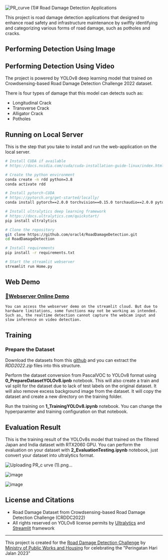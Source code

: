 ![PR_curve (1)](https://github.com/DXG-Gutson/RoadD/assets/161324365/eab85f24-12a0-4162-bb2d-4cda10f7e164)# Road Damage Detection Applications

This project is road damage detection applications that designed to enhance road safety and infrastructure maintenance by swiftly identifying and categorizing various forms of road damage, such as potholes and cracks.

## Performing Detection Using Image



## Performing Detection Using Video



The project is powered by YOLOv8 deep learning model that trained on Crowdsensing-based Road Damage Detection Challenge 2022 dataset.

There is four types of damage that this model can detects such as:
- Longitudinal Crack
- Transverse Crack
- Alligator Crack
- Potholes

## Running on Local Server

This is the step that you take to install and run the web-application on the local server.

``` bash
# Install CUDA if available
# https://docs.nvidia.com/cuda/cuda-installation-guide-linux/index.html

# Create the python environment
conda create -n rdd python=3.8
conda activate rdd

# Install pytorch-CUDA
# https://pytorch.org/get-started/locally/
conda install pytorch==2.0.0 torchvision==0.15.0 torchaudio==2.0.0 pytorch-cuda=11.8 -c pytorch -c nvidia

# Install ultralytics deep learning framework
# https://docs.ultralytics.com/quickstart/
pip install ultralytics

# Clone the repository
git clone https://github.com/oracl4/RoadDamageDetection.git
cd RoadDamageDetection

# Install requirements
pip install -r requirements.txt

# Start the streamlit webserver
streamlit run Home.py
```

## Web Demo

### [🎈Webserver Online Demo](https://roaddamagedetection.streamlit.app/)
    
    You can access the webserver demo on the streamlit cloud. But due to hardware limitations, some functions may not be working as intended. Such as, the realtime detection cannot capture the webcam input and slow inference on video detection.

## Training

### Prepare the Dataset

Download the datasets from this [github](https://github.com/sekilab/RoadDamageDetector) and you can extract the *RDD2022.zip* files into this structure.


Perform the dataset conversion from PascalVOC to YOLOv8 format using **0_PrepareDatasetYOLOv8.ipnb** notebook. This will also create a train and val split for the dataset due to lack of test labels on the original dataset. It will also remove excess background image from the dataset. It will copy the dataset and create a new directory on the training folder.



Run the training on **1_TrainingYOLOv8.ipynb** notebook. You can change the hyperparamter and training configuration on that notebook.

## Evaluation Result

This is the training result of the YOLOv8s model that trained on the filtered Japan and India dataset with RTX2060 GPU. You can perform the evaluation on your dataset with **2_EvaluationTesting.ipynb** notebook, just convert your dataset into ultralytics format.

<p align="center">

![Uploading PR_c
urve (1).png…]()


![image](https://github.com/DXG-Gutson/RoadD/assets/161324365/dbed4654-64fd-4b93-bbbc-5b161bbed368)

![image](https://github.com/DXG-Gutson/RoadD/assets/161324365/c3541727-bb2d-4d5f-86f1-4f8495bacb5e)

</p>

## License and Citations
- Road Damage Dataset from Crowdsensing-based Road Damage Detection Challenge (CRDDC2022)
- All rights reserved on YOLOv8 license permits by [Ultralytics](https://github.com/ultralytics/ultralytics) and [Streamlit](https://streamlit.io/) framework

---
This project is created for the [Road Damage Detection Challenge](https://s.id/RDDHariJalan23) by [Ministry of Public Works and Housing](https://pu.go.id/) for celebrating the "Peringatan Hari Jalan 2023"
